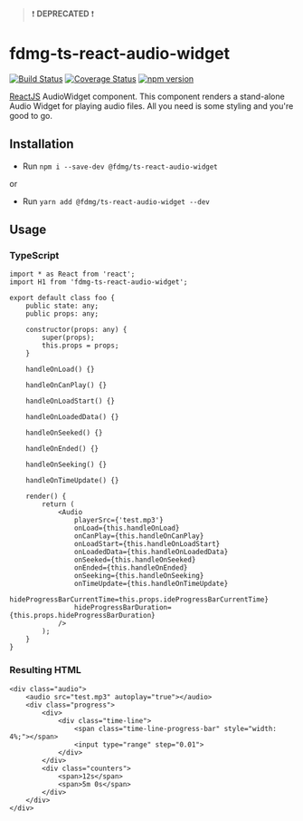 > :exclamation: **DEPRECATED** :exclamation:

# fdmg-ts-react-audio-widget

[![Build Status](https://travis-ci.org/FDMediagroep/fdmg-ts-react-audio-widget.svg?branch=master)](https://travis-ci.org/FDMediagroep/fdmg-ts-react-audio-widget)
[![Coverage Status](https://coveralls.io/repos/github/FDMediagroep/fdmg-ts-react-audio-widget/badge.svg?branch=master)](https://coveralls.io/github/FDMediagroep/fdmg-ts-react-audio-widget?branch=master)
[![npm version](https://badge.fury.io/js/%40fdmg%2Fts-react-audio-widget.svg)](https://badge.fury.io/js/%40fdmg%2Fts-react-audio-widget)


[ReactJS](https://reactjs.org/) AudioWidget component. This component renders a stand-alone Audio Widget for playing
audio files. All you need is some styling and you're good to go.

## Installation
- Run `npm i --save-dev @fdmg/ts-react-audio-widget`

or

- Run `yarn add @fdmg/ts-react-audio-widget --dev`

## Usage
### TypeScript
```
import * as React from 'react';
import H1 from 'fdmg-ts-react-audio-widget';

export default class foo {
    public state: any;
    public props: any;

    constructor(props: any) {
        super(props);
        this.props = props;
    }
    
    handleOnLoad() {}

    handleOnCanPlay() {}

    handleOnLoadStart() {}

    handleOnLoadedData() {}

    handleOnSeeked() {}

    handleOnEnded() {}

    handleOnSeeking() {}

    handleOnTimeUpdate() {}

    render() {
        return (
            <Audio
                playerSrc={'test.mp3'}
                onLoad={this.handleOnLoad}
                onCanPlay={this.handleOnCanPlay}
                onLoadStart={this.handleOnLoadStart}
                onLoadedData={this.handleOnLoadedData}
                onSeeked={this.handleOnSeeked}
                onEnded={this.handleOnEnded}
                onSeeking={this.handleOnSeeking}
                onTimeUpdate={this.handleOnTimeUpdate}
                hideProgressBarCurrentTime=this.props.ideProgressBarCurrentTime}
                hideProgressBarDuration={this.props.hideProgressBarDuration}
            />
        );
    }
}
```

### Resulting HTML
```
<div class="audio">
    <audio src="test.mp3" autoplay="true"></audio>
    <div class="progress">
        <div>
            <div class="time-line">
                <span class="time-line-progress-bar" style="width: 4%;"></span>
                <input type="range" step="0.01">
            </div>
        </div>
        <div class="counters">
            <span>12s</span>
            <span>5m 0s</span>
        </div>
    </div>
</div>
```

